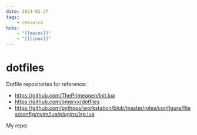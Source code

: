 ```yaml
---
date: 2024-02-27
tags:
    - resource
hubs:
    - "[[macos]]"
    - "[[linux]]"
---
```


# dotfiles

Dotfile repositories for reference:
- https://github.com/ThePrimeagen/init.lua
- https://github.com/omerxx/dotfiles
- https://github.com/pythops/workstation/blob/master/roles/configure/files/config/nvim/lua/plugins/lsp.lua

My repo:

